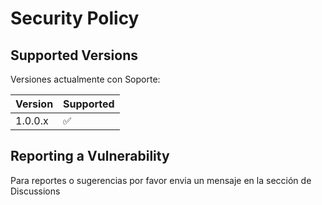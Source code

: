 # Security Policy

## Supported Versions

Versiones actualmente con Soporte:

|  Version  | Supported          |
| --------- | ------------------ |
| 1.0.0.x   | :white_check_mark: |

## Reporting a Vulnerability

Para reportes o sugerencias por favor envia un mensaje en la sección de Discussions
